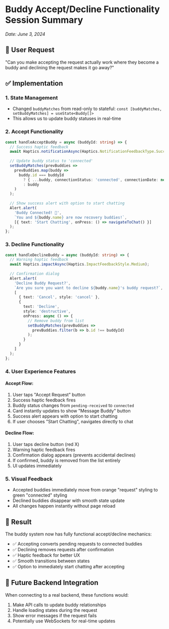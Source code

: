 # Buddy Accept/Decline Functionality Session Summary
*Date: June 3, 2024*

## 🎯 User Request
"Can you make accepting the request actually work where they become a buddy and declining the request makes it go away?"

## ✅ Implementation

### 1. **State Management**
- Changed `buddyMatches` from read-only to stateful: `const [buddyMatches, setBuddyMatches] = useState<Buddy[]>`
- This allows us to update buddy statuses in real-time

### 2. **Accept Functionality**
```typescript
const handleAcceptBuddy = async (buddyId: string) => {
  // Success haptic feedback
  await Haptics.notificationAsync(Haptics.NotificationFeedbackType.Success);
  
  // Update buddy status to 'connected'
  setBuddyMatches(prevBuddies => 
    prevBuddies.map(buddy => 
      buddy.id === buddyId 
        ? { ...buddy, connectionStatus: 'connected', connectionDate: new Date() }
        : buddy
    )
  );
  
  // Show success alert with option to start chatting
  Alert.alert(
    'Buddy Connected! 🎉',
    `You and ${buddy.name} are now recovery buddies!`,
    [{ text: 'Start Chatting', onPress: () => navigateToChat() }]
  );
};
```

### 3. **Decline Functionality**
```typescript
const handleDeclineBuddy = async (buddyId: string) => {
  // Warning haptic feedback
  await Haptics.impactAsync(Haptics.ImpactFeedbackStyle.Medium);
  
  // Confirmation dialog
  Alert.alert(
    'Decline Buddy Request?',
    `Are you sure you want to decline ${buddy.name}'s buddy request?`,
    [
      { text: 'Cancel', style: 'cancel' },
      { 
        text: 'Decline', 
        style: 'destructive',
        onPress: async () => {
          // Remove buddy from list
          setBuddyMatches(prevBuddies => 
            prevBuddies.filter(b => b.id !== buddyId)
          );
        }
      }
    ]
  );
};
```

### 4. **User Experience Features**

#### Accept Flow:
1. User taps "Accept Request" button
2. Success haptic feedback fires
3. Buddy status changes from `pending-received` to `connected`
4. Card instantly updates to show "Message Buddy" button
5. Success alert appears with option to start chatting
6. If user chooses "Start Chatting", navigates directly to chat

#### Decline Flow:
1. User taps decline button (red X)
2. Warning haptic feedback fires
3. Confirmation dialog appears (prevents accidental declines)
4. If confirmed, buddy is removed from the list entirely
5. UI updates immediately

### 5. **Visual Feedback**
- Accepted buddies immediately move from orange "request" styling to green "connected" styling
- Declined buddies disappear with smooth state update
- All changes happen instantly without page reload

## 🎨 Result
The buddy system now has fully functional accept/decline mechanics:
- ✅ Accepting converts pending requests to connected buddies
- ✅ Declining removes requests after confirmation
- ✅ Haptic feedback for better UX
- ✅ Smooth transitions between states
- ✅ Option to immediately start chatting after accepting

## 🚀 Future Backend Integration
When connecting to a real backend, these functions would:
1. Make API calls to update buddy relationships
2. Handle loading states during the request
3. Show error messages if the request fails
4. Potentially use WebSockets for real-time updates 